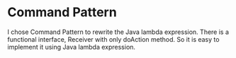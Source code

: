 # Command Pattern
I chose Command Pattern to rewrite the Java lambda expression. There is a functional interface, Receiver with only doAction method. So it is easy to implement it using Java lambda expression.